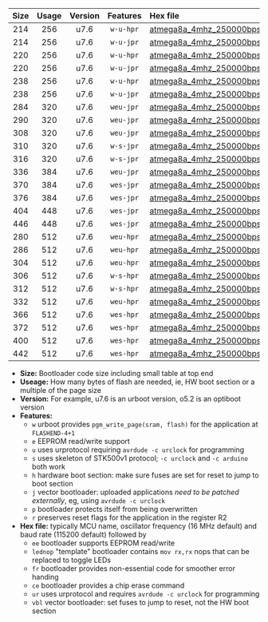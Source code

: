 |Size|Usage|Version|Features|Hex file|
|:-:|:-:|:-:|:-:|:--|
|214|256|u7.6|`w-u-hpr`|[atmega8a_4mhz_250000bps_ur.hex](https://raw.githubusercontent.com/stefanrueger/urboot/main/atmega8a_4mhz_250000bps_ur.hex)|
|214|256|u7.6|`w-u-jpr`|[atmega8a_4mhz_250000bps_ur_vbl.hex](https://raw.githubusercontent.com/stefanrueger/urboot/main/atmega8a_4mhz_250000bps_ur_vbl.hex)|
|220|256|u7.6|`w-u-hpr`|[atmega8a_4mhz_250000bps_lednop_ur.hex](https://raw.githubusercontent.com/stefanrueger/urboot/main/atmega8a_4mhz_250000bps_lednop_ur.hex)|
|220|256|u7.6|`w-u-jpr`|[atmega8a_4mhz_250000bps_lednop_ur_vbl.hex](https://raw.githubusercontent.com/stefanrueger/urboot/main/atmega8a_4mhz_250000bps_lednop_ur_vbl.hex)|
|238|256|u7.6|`w-u-hpr`|[atmega8a_4mhz_250000bps_lednop_fr_ur.hex](https://raw.githubusercontent.com/stefanrueger/urboot/main/atmega8a_4mhz_250000bps_lednop_fr_ur.hex)|
|238|256|u7.6|`w-u-jpr`|[atmega8a_4mhz_250000bps_lednop_fr_ur_vbl.hex](https://raw.githubusercontent.com/stefanrueger/urboot/main/atmega8a_4mhz_250000bps_lednop_fr_ur_vbl.hex)|
|284|320|u7.6|`weu-jpr`|[atmega8a_4mhz_250000bps_ee_ur_vbl.hex](https://raw.githubusercontent.com/stefanrueger/urboot/main/atmega8a_4mhz_250000bps_ee_ur_vbl.hex)|
|290|320|u7.6|`weu-jpr`|[atmega8a_4mhz_250000bps_ee_lednop_ur_vbl.hex](https://raw.githubusercontent.com/stefanrueger/urboot/main/atmega8a_4mhz_250000bps_ee_lednop_ur_vbl.hex)|
|308|320|u7.6|`weu-jpr`|[atmega8a_4mhz_250000bps_ee_lednop_fr_ur_vbl.hex](https://raw.githubusercontent.com/stefanrueger/urboot/main/atmega8a_4mhz_250000bps_ee_lednop_fr_ur_vbl.hex)|
|310|320|u7.6|`w-s-jpr`|[atmega8a_4mhz_250000bps_vbl.hex](https://raw.githubusercontent.com/stefanrueger/urboot/main/atmega8a_4mhz_250000bps_vbl.hex)|
|316|320|u7.6|`w-s-jpr`|[atmega8a_4mhz_250000bps_lednop_vbl.hex](https://raw.githubusercontent.com/stefanrueger/urboot/main/atmega8a_4mhz_250000bps_lednop_vbl.hex)|
|336|384|u7.6|`weu-jpr`|[atmega8a_4mhz_250000bps_ee_lednop_fr_ce_ur_vbl.hex](https://raw.githubusercontent.com/stefanrueger/urboot/main/atmega8a_4mhz_250000bps_ee_lednop_fr_ce_ur_vbl.hex)|
|370|384|u7.6|`wes-jpr`|[atmega8a_4mhz_250000bps_ee_vbl.hex](https://raw.githubusercontent.com/stefanrueger/urboot/main/atmega8a_4mhz_250000bps_ee_vbl.hex)|
|376|384|u7.6|`wes-jpr`|[atmega8a_4mhz_250000bps_ee_lednop_vbl.hex](https://raw.githubusercontent.com/stefanrueger/urboot/main/atmega8a_4mhz_250000bps_ee_lednop_vbl.hex)|
|404|448|u7.6|`wes-jpr`|[atmega8a_4mhz_250000bps_ee_lednop_fr_vbl.hex](https://raw.githubusercontent.com/stefanrueger/urboot/main/atmega8a_4mhz_250000bps_ee_lednop_fr_vbl.hex)|
|446|448|u7.6|`wes-jpr`|[atmega8a_4mhz_250000bps_ee_lednop_fr_ce_vbl.hex](https://raw.githubusercontent.com/stefanrueger/urboot/main/atmega8a_4mhz_250000bps_ee_lednop_fr_ce_vbl.hex)|
|280|512|u7.6|`weu-hpr`|[atmega8a_4mhz_250000bps_ee_ur.hex](https://raw.githubusercontent.com/stefanrueger/urboot/main/atmega8a_4mhz_250000bps_ee_ur.hex)|
|286|512|u7.6|`weu-hpr`|[atmega8a_4mhz_250000bps_ee_lednop_ur.hex](https://raw.githubusercontent.com/stefanrueger/urboot/main/atmega8a_4mhz_250000bps_ee_lednop_ur.hex)|
|304|512|u7.6|`weu-hpr`|[atmega8a_4mhz_250000bps_ee_lednop_fr_ur.hex](https://raw.githubusercontent.com/stefanrueger/urboot/main/atmega8a_4mhz_250000bps_ee_lednop_fr_ur.hex)|
|306|512|u7.6|`w-s-hpr`|[atmega8a_4mhz_250000bps.hex](https://raw.githubusercontent.com/stefanrueger/urboot/main/atmega8a_4mhz_250000bps.hex)|
|312|512|u7.6|`w-s-hpr`|[atmega8a_4mhz_250000bps_lednop.hex](https://raw.githubusercontent.com/stefanrueger/urboot/main/atmega8a_4mhz_250000bps_lednop.hex)|
|332|512|u7.6|`weu-hpr`|[atmega8a_4mhz_250000bps_ee_lednop_fr_ce_ur.hex](https://raw.githubusercontent.com/stefanrueger/urboot/main/atmega8a_4mhz_250000bps_ee_lednop_fr_ce_ur.hex)|
|366|512|u7.6|`wes-hpr`|[atmega8a_4mhz_250000bps_ee.hex](https://raw.githubusercontent.com/stefanrueger/urboot/main/atmega8a_4mhz_250000bps_ee.hex)|
|372|512|u7.6|`wes-hpr`|[atmega8a_4mhz_250000bps_ee_lednop.hex](https://raw.githubusercontent.com/stefanrueger/urboot/main/atmega8a_4mhz_250000bps_ee_lednop.hex)|
|400|512|u7.6|`wes-hpr`|[atmega8a_4mhz_250000bps_ee_lednop_fr.hex](https://raw.githubusercontent.com/stefanrueger/urboot/main/atmega8a_4mhz_250000bps_ee_lednop_fr.hex)|
|442|512|u7.6|`wes-hpr`|[atmega8a_4mhz_250000bps_ee_lednop_fr_ce.hex](https://raw.githubusercontent.com/stefanrueger/urboot/main/atmega8a_4mhz_250000bps_ee_lednop_fr_ce.hex)|

- **Size:** Bootloader code size including small table at top end
- **Useage:** How many bytes of flash are needed, ie, HW boot section or a multiple of the page size
- **Version:** For example, u7.6 is an urboot version, o5.2 is an optiboot version
- **Features:**
  + `w` urboot provides `pgm_write_page(sram, flash)` for the application at `FLASHEND-4+1`
  + `e` EEPROM read/write support
  + `u` uses urprotocol requiring `avrdude -c urclock` for programming
  + `s` uses skeleton of STK500v1 protocol; `-c urclock` and `-c arduino` both work
  + `h` hardware boot section: make sure fuses are set for reset to jump to boot section
  + `j` vector bootloader: uploaded applications *need to be patched externally*, eg, using `avrdude -c urclock`
  + `p` bootloader protects itself from being overwritten
  + `r` preserves reset flags for the application in the register R2
- **Hex file:** typically MCU name, oscillator frequency (16 MHz default) and baud rate (115200 default) followed by
  + `ee` bootloader supports EEPROM read/write
  + `lednop` "template" bootloader contains `mov rx,rx` nops that can be replaced to toggle LEDs
  + `fr` bootloader provides non-essential code for smoother error handing
  + `ce` bootloader provides a chip erase command
  + `ur` uses urprotocol and requires `avrdude -c urclock` for programming
  + `vbl` vector bootloader: set fuses to jump to reset, not the HW boot section
